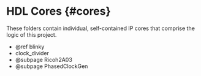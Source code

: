 # HDL Cores {#cores}

These folders contain individual, self-contained IP cores that comprise the
logic of this project.

- @ref blinky
- clock_divider
- @subpage Ricoh2A03
- @subpage PhasedClockGen